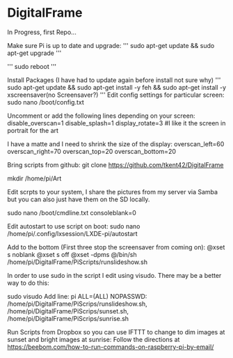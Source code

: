 # DigitalFrame


In Progress, first Repo...

Make sure Pi is up to date and upgrade:
'''
sudo apt-get update && sudo apt-get upgrade
'''

'''
sudo reboot
'''

Install Packages (I have had to update again before install not sure why)
'''
sudo apt-get update && sudo apt-get install -y feh && sudo apt-get install -y xscreensaver(no Screensaver?)
'''
Edit config settings for particular screen:
sudo nano /boot/config.txt

Uncomment or add the following lines depending on your screen:
disable_overscan=1
disable_splash=1
display_rotate=3 #I like it the screen in portrait for the art

I have a matte and I need to shrink the size of the display:
overscan_left=60
overscan_right=70
overscan_top=20
overscan_bottom=20

Bring scripts from github:
git clone https://github.com/tkent42/DigitalFrame

mkdir /home/pi/Art

Edit scrpts to your system, I share the pictures from my server via Samba but you can also just have them on the SD locally.

sudo nano /boot/cmdline.txt
consoleblank=0

Edit autostart to use script on boot:
sudo nano /home/pi/.config/lxsession/LXDE-pi/autostart

Add to the bottom (First three stop the screensaver from coming on):
@xset s noblank 
@xset s off 
@xset -dpms
@/bin/sh /home/pi/DigitalFrame/PiScripts/runslideshow.sh

In order to use sudo in the script I edit using visudo. There may be a better way to do this:

sudo visudo
Add line:
pi ALL=(ALL) NOPASSWD: /home/pi/DigitalFrame/PiScrips/runslideshow.sh, /home/pi/DigitalFrame/PiScrips/sunset.sh, /home/pi/DigitalFrame/PiScrips/sunrise.sh

Run Scripts from Dropbox so you can use IFTTT to change to dim images at sunset and bright images at sunrise:
Follow the directions at https://beebom.com/how-to-run-commands-on-raspberry-pi-by-email/


